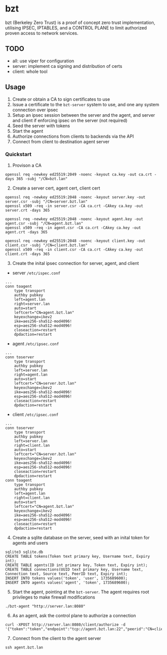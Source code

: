 # bzt

bzt (Berkeley Zero Trust) is a proof of concept zero trust implementation, utilising IPSEC, IPTABLES, and a CONTROL PLANE to limit authorized proven access to network services. 

## TODO

- all: use viper for configuration
- server: implement ca signing and distribution of certs
- client: whole tool

## Usage

1. Create or obtain a CA to sign certificates to use
2. Issue a certificate to the `bzt-server` system to use, and one any system connection over ipsec
3. Setup an ipsec session between the server and the agent, and server and client if enforcing ipsec on the server (not required)
4. Seed the server with tokens 
5. Start the agent
6. Authorize connections from clients to backends via the API
7. Connect from client to destination agent server

### Quickstart

1. Provison a CA
```
openssl req -newkey ed25519:2049 -noenc -keyout ca.key -out ca.crt -days 365 -subj "/CN=bzt.lan"
```
2. Create a server cert, agent cert, client cert
```
openssl req -newkey ed25519:2048 -noenc -keyout server.key -out server.csr -subj "/CN=server.bzt.lan"
openssl x509 -req -in server.csr -CA ca.crt -CAkey ca.key -out server.crt -days 365

openssl req -newkey ed25519:2048 -noenc -keyout agent.key -out agent.csr -subj "/CN=agent.bzt.lan"
openssl x509 -req -in agent.csr -CA ca.crt -CAkey ca.key -out agent.crt -days 365

openssl req -newkey ed25519:2048 -noenc -keyout client.key -out client.csr -subj "/CN=client.bzt.lan"
openssl x509 -req -in client.csr -CA ca.crt -CAkey ca.key -out client.crt -days 365
```
3. Create the inital ipsec connection for server, agent, and client
* server `/etc/ispec.conf`
```
...
conn toagent
    type transport
    authby pubkey
    left=agent.lan
    right=server.lan
    auto=start
    leftcert="CN=agent.bzt.lan"
    keyexchange=ikev2
    ike=aes256-sha512-mod4096!
    esp=aes256-sha512-mod4096!
    closeaction=restart
    dpdaction=restart
```
* agent `/etc/ipsec.conf`
```
...
conn toserver
    type transport
    authby pubkey
    left=server.lan
    right=agent.lan
    auto=start
    leftcert="CN=server.bzt.lan"
    keyexchange=ikev2
    ike=aes256-sha512-mod4096!
    esp=aes256-sha512-mod4096!
    closeaction=restart
    dpdaction=restart
```
* client `/etc/ipsec.conf`
```
...
conn toserver
    type transport
    authby pubkey
    left=server.lan
    right=client.lan
    auto=start
    leftcert="CN=server.bzt.lan"
    keyexchange=ikev2
    ike=aes256-sha512-mod4096!
    esp=aes256-sha512-mod4096!
    closeaction=restart
    dpdaction=restart
conn toagent
    type transport
    authby pubkey
    left=agent.lan
    right=client.lan
    auto=start
    leftcert="CN=agent.bzt.lan"
    keyexchange=ikev2
    ike=aes256-sha512-mod4096!
    esp=aes256-sha512-mod4096!
    closeaction=restart
    dpdaction=restart
```
4. Create a sqlite database on the server, seed with an inital token for agents and users
```
sqlite3 sqlite.db
CREATE TABLE tokens(Token text primary key, Username text, Expiry int);
CREATE TABLE agents(ID int primary key, Token text, Expiry int);
CREATE TABLE connections(UUID text primary key, Username text, Connection text, Source text, PeerID text, Expiry int);
INSERT INTO tokens values('token', 'user', 1735689600);
INSERT INTO agents values('agent', 'token', 1735689600);
```
5. Start the agent, pointing at the `bzt-server`. The agent requires root privileges to make firewall modifications
```
./bzt-agent "http://server.lan:8080"
```
6. As an agent, ask the control plane to authorize a connection
```
curl -XPOST http://server.lan:8080/client/authorize -d '{"token":"token","endpoint":"tcp://agent.bzt.lan:22","peerid":"CN=client.bzt.lan"}'
```
7. Connect from the client to the agent server
```
ssh agent.bzt.lan
```
